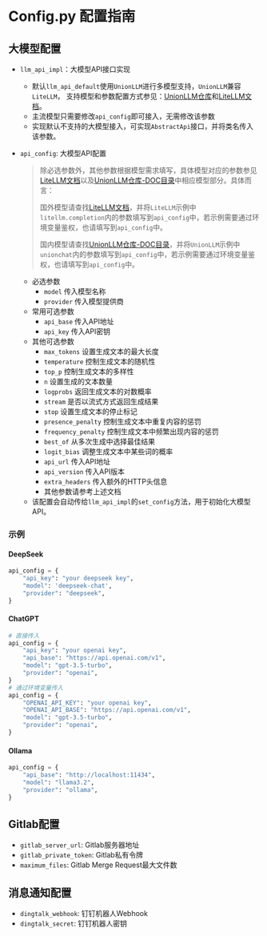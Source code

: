 # Config.py 配置指南
## 大模型配置
- `llm_api_impl`：大模型API接口实现
  - 默认`llm_api_default`使用`UnionLLM`进行多模型支持，`UnionLLM`兼容`LiteLLM`，
  支持模型和参数配置方式参见：[UnionLLM仓库](https://github.com/EvalsOne/UnionLLM/)和[LiteLLM文档](https://docs.litellm.ai/docs)。
  - 主流模型只需要修改`api_config`即可接入，无需修改该参数
  - 实现默认不支持的大模型接入，可实现`AbstractApi`接口，并将类名传入该参数。
- `api_config`: 大模型API配置
  
  > 除必选参数外，其他参数根据模型需求填写，具体模型对应的参数参见[LiteLLM文档](https://docs.litellm.ai/docs)以及[UnionLLM仓库-DOC目录](https://github.com/EvalsOne/UnionLLM/tree/main/docs)中相应模型部分。具体而言：
  > 
  > 国外模型请查找[LiteLLM文档](https://docs.litellm.ai/docs)，并将`LiteLLM`示例中`litellm.completion`内的参数填写到`api_config`中，若示例需要通过环境变量鉴权，也请填写到`api_config`中。
  >   
  > 国内模型请查找[UnionLLM仓库-DOC目录](https://github.com/EvalsOne/UnionLLM/tree/main/docs)，并将`UnionLLM`示例中`unionchat`内的参数填写到`api_config`中，若示例需要通过环境变量鉴权，也请填写到`api_config`中。
  - 必选参数
      - `model` 传入模型名称
      - `provider` 传入模型提供商
  - 常用可选参数
    - `api_base` 传入API地址
    - `api_key` 传入API密钥
  - 其他可选参数
    - `max_tokens` 设置生成文本的最大长度
    - `temperature` 控制生成文本的随机性
    - `top_p` 控制生成文本的多样性
    - `n` 设置生成的文本数量
    - `logprobs` 返回生成文本的对数概率
    - `stream` 是否以流式方式返回生成结果
    - `stop` 设置生成文本的停止标记
    - `presence_penalty` 控制生成文本中重复内容的惩罚
    - `frequency_penalty` 控制生成文本中频繁出现内容的惩罚
    - `best_of` 从多次生成中选择最佳结果
    - `logit_bias` 调整生成文本中某些词的概率
    - `api_url` 传入API地址
    - `api_version` 传入API版本
    - `extra_headers` 传入额外的HTTP头信息
    - 其他参数请参考上述文档
  - 该配置会自动传给`llm_api_impl`的`set_config`方法，用于初始化大模型API。 
### 示例

#### DeepSeek

```python
api_config = {
    "api_key": "your deepseek key",
    "model": 'deepseek-chat',
    "provider": "deepseek",
}
```

#### ChatGPT
```python
# 直接传入
api_config = {
    "api_key": "your openai key",
    "api_base": "https://api.openai.com/v1",
    "model": "gpt-3.5-turbo",
    "provider": "openai",
}
# 通过环境变量传入
api_config = {
    "OPENAI_API_KEY": "your openai key",
    "OPENAI_API_BASE": "https://api.openai.com/v1",
    "model": "gpt-3.5-turbo",
    "provider": "openai",
}
```
#### Ollama
```python
api_config = {
    "api_base": "http://localhost:11434",
    "model": "llama3.2",
    "provider": "ollama",
}
```


## Gitlab配置
- `gitlab_server_url`: Gitlab服务器地址
- `gitlab_private_token`: Gitlab私有令牌
- `maximum_files`: Gitlab Merge Request最大文件数

## 消息通知配置
- `dingtalk_webhook`: 钉钉机器人Webhook
- `dingtalk_secret`: 钉钉机器人密钥